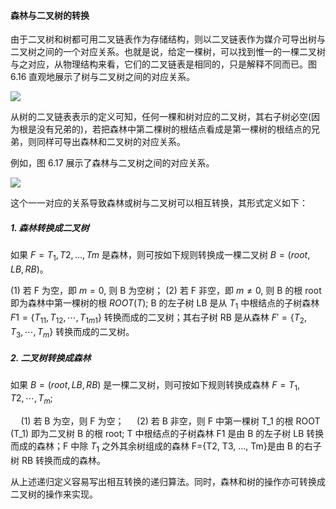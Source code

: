 
#### 森林与二叉树的转换

由于二叉树和树都可用二叉链表作为存储结构，则以二叉链表作为媒介可导出树与二叉树之间的一个对应关系。也就是说，给定一棵树，可以找到惟一的一棵二叉树与之对应，从物理结构来看，它们的二叉链表是相同的，只是解释不同而已。图 6.16 直观地展示了树与二叉树之间的对应关系。

![](https://gitee.com/mayundaze/img_bed/raw/master/20200628135955.png)

从树的二叉链表表示的定义可知，任何一棵和树对应的二叉树，其右子树必空(因为根是没有兄弟的)，若把森林中第二棵树的根结点看成是第一棵树的根结点的兄弟，则同样可导出森林和二叉树的对应关系。

例如，图 6.17 展示了森林与二叉树之间的对应关系。

![](https://gitee.com/mayundaze/img_bed/raw/master/20200628140655.png)

这个一一对应的关系导致森林或树与二叉树可以相互转换，其形式定义如下：

##### 1. 森林转换成二叉树

如果 $F = {T_1, T2, …, Tm}$ 是森林，则可按如下规则转换成一棵二叉树 $B = (root, LB, RB)$。

(1) 若 F 为空，即 $m = 0$, 则 B 为空树；
(2) 若 F 非空，即 $m \neq 0$, 则 B 的根 root 即为森林中第一棵树的根 $ROOT (T)$; B 的左子树 LB 是从 $T_1$ 中根结点的子树森林 $F1 = \{T_{11}, T_{12}, \cdots, T_{1m1} \}$ 转换而成的二叉树；其右子树 RB 是从森林 $F'= \{T_2, T_3, \cdots, T_m \}$ 转换而成的二叉树。

##### 2. 二叉树转换成森林

如果 $B = (root, LB, RB)$ 是一棵二叉树，则可按如下规则转换成森林 $F = {T_1, T2,\cdots,T_m}$;

$\quad (1)$ 若 B 为空，则 F 为空；
$\quad (2)$ 若 B 非空，则 F 中第一棵树 T_1 的根 ROOT (T_1) 即为二叉树 B 的根 root; T 中根结点的子树森林 F1 是由 B 的左子树 LB 转换而成的森林；F 中除 $T_1$ 之外其余树组成的森林 F={T2, T3, …, Tm}是由 B 的右子树 RB 转换而成的森林。

从上述递归定义容易写出相互转换的递归算法。同时，森林和树的操作亦可转换成二叉树的操作来实现。